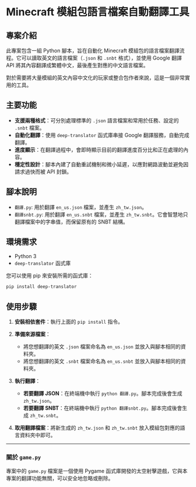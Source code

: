 # Minecraft 模組包語言檔案自動翻譯工具

## 專案介紹

此專案包含一組 Python 腳本，旨在自動化 Minecraft 模組包的語言檔案翻譯流程。它可以讀取英文的語言檔案（`.json` 和 `.snbt` 格式），並使用 Google 翻譯 API 將其內容翻譯成繁體中文，最後產生對應的中文語言檔案。

對於需要將大量模組的英文內容中文化的玩家或整合包作者來說，這是一個非常實用的工具。

## 主要功能

- **支援兩種格式**：可分別處理標準的 `.json` 語言檔案和常用於任務、設定的 `.snbt` 檔案。
- **自動化翻譯**：使用 `deep-translator` 函式庫串接 Google 翻譯服務，自動完成翻譯。
- **進度顯示**：在翻譯過程中，會即時顯示目前的翻譯進度百分比和正在處理的內容。
- **穩定性設計**：腳本內建了自動重試機制和微小延遲，以應對網路波動並避免因請求過快而被 API 封鎖。

## 腳本說明

- `翻譯.py`: 用於翻譯 `en_us.json` 檔案，並產生 `zh_tw.json`。
- `翻譯snbt.py`: 用於翻譯 `en_us.snbt` 檔案，並產生 `zh_tw.snbt`。它會智慧地只翻譯檔案中的字串值，而保留原有的 SNBT 結構。

## 環境需求

- Python 3
- `deep-translator` 函式庫

您可以使用 pip 來安裝所需的函式庫：
```bash
pip install deep-translator
```

## 使用步驟

1.  **安裝相依套件**：執行上面的 `pip install` 指令。

2.  **準備來源檔案**：
    - 將您想翻譯的英文 `.json` 檔案命名為 `en_us.json` 並放入與腳本相同的資料夾。
    - 將您想翻譯的英文 `.snbt` 檔案命名為 `en_us.snbt` 並放入與腳本相同的資料夾。

3.  **執行翻譯**：
    - **若要翻譯 JSON**：在終端機中執行 `python 翻譯.py`。腳本完成後會生成 `zh_tw.json`。
    - **若要翻譯 SNBT**：在終端機中執行 `python 翻譯snbt.py`。腳本完成後會生成 `zh_tw.snbt`。

4.  **取用翻譯檔案**：將新生成的 `zh_tw.json` 和 `zh_tw.snbt` 放入模組包對應的語言資料夾中即可。

---

### 關於 `game.py`

專案中的 `game.py` 檔案是一個使用 Pygame 函式庫開發的太空射擊遊戲，它與本專案的翻譯功能無關，可以安全地忽略或刪除。
